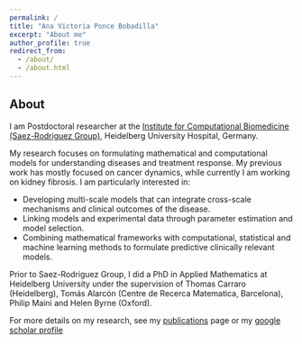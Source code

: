 ```yaml
---
permalink: /
title: "Ana Victoria Ponce Bobadilla"
excerpt: "About me"
author_profile: true
redirect_from: 
  - /about/
  - /about.html
---
```


## About

I am Postdoctoral researcher at the [Institute for Computational Biomedicine (Saez-Rodriguez Group)](http://saezlab.org/), Heidelberg University Hospital, Germany.

My research focuses on formulating mathematical and computational models for understanding diseases and treatment response. My previous work has mostly focused on cancer dynamics, while currently I am working on kidney fibrosis. I am particularly interested in:
- Developing multi-scale models that can integrate cross-scale mechanisms and clinical outcomes of the disease.
- Linking models and experimental data through parameter estimation and model selection.
- Combining mathematical frameworks with computational, statistical and machine learning methods to formulate predictive clinically relevant models.

Prior to Saez-Rodriguez Group, I did a PhD in Applied Mathematics at Heidelberg University under the supervision of Thomas Carraro (Heidelberg), Tomás Alarcón (Centre de Recerca Matematica, Barcelona), Philip Maini and Helen Byrne (Oxford).

For more details on my research, see my [publications](https://victoriapb.github.io/publications/) page or my [google scholar profile](https://scholar.google.co.uk/citations?user=qPGebTIAAAAJ&hl=en)
